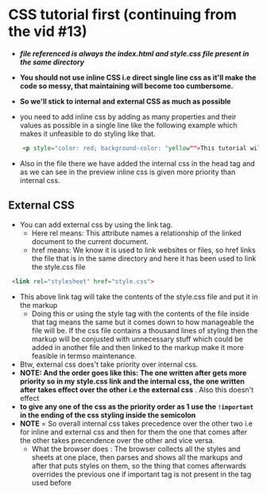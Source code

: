 # CSS tutorial first (continuing from the vid #13)

- ***file referenced is always the index.html and style.css file present in the same directory***

- **You should not use inline CSS i.e direct single line css as it'll make the code so messy, that maintaining will become too cumbersome.**
- **So we'll stick to internal and external CSS as much as possible**
- you need to add inline css by adding as many properties and their values as possible in a single line like the following example which makes it unfeasible to do styling like that.

``` html
    <p style="color: red; background-color: "yellow"">This tutorial will teach you everything you will need to learn about HTML/CSS</p>
```

- Also in the file there we have added the internal css in the head tag and as we can see in the preview inline css is given more priority than internal css.

## External CSS

- You can add external css by using the link tag.
  - Here rel means: This attribute names a relationship of the linked document to the current document.
  - href means: We know it is used to link websites or files, so href links the file that is in the same directory and here it has been used to link the style.css file

``` html
 <link rel="stylesheet" href="style.css">
```

- This above link tag will take the contents of the style.css file and put it in the markup
  - Doing this or using the style tag with the contents of the file inside that tag means the same but it comes down to how manageable the file will be. If the css file contains a thousand lines of styling then the markup will be conjusted with unnecessary stuff which could be added in another file and then linked to the markup make it more feasible in termso maintenance.
- Btw, external css does't take priority over internal css.
- **NOTE: And the order goes like this: The one written after gets more priority so in my style.css link and the internal css, the one written after takes effect over the other i.e the external css** . Also  this doesn't effect
- **to give any one of the css as the priority order as 1 use the `!important` in the ending of the css styling inside the semicolon**
- **NOTE** = So overall internal css takes precedence over the other two i.e for inline and external css and then for them the one that comes after the other takes precendence over the other and vice versa.
   - What the browser does : The browser collects all the styles and sheets at one place, then parses and shows all the markups and after that puts styles on them, so the thing that comes afterwards overrides the previous one if important tag is not present in the tag used before
